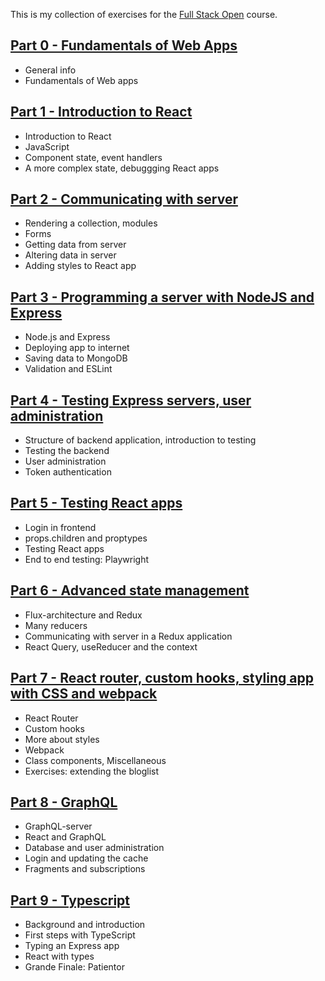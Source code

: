 This is my collection of exercises for the [Full Stack Open](https://fullstackopen.com/en/) course.

## [Part 0 - Fundamentals of Web Apps ](part0/)  
* General info
* Fundamentals of Web apps
  
## [Part 1 - Introduction to React ](part1/)  
* Introduction to React
* JavaScript
* Component state, event handlers
* A more complex state, debuggging React apps
  
## [Part 2 - Communicating with server ](part2/)  
* Rendering a collection, modules
* Forms
* Getting data from server
* Altering data in server
* Adding styles to React app
  
## [Part 3 - Programming a server with NodeJS and Express ](part3/)  
* Node.js and Express
* Deploying app to internet
* Saving data to MongoDB
* Validation and ESLint
  
## [Part 4 - Testing Express servers, user administration ](part4/)  
* Structure of backend application, introduction to testing
* Testing the backend
* User administration
* Token authentication
  
## [Part 5 - Testing React apps ](part5/)  
* Login in frontend
* props.children and proptypes
* Testing React apps
* End to end testing: Playwright
  
## [Part 6 - Advanced state management ](part6/)  
* Flux-architecture and Redux
* Many reducers
* Communicating with server in a Redux application
* React Query, useReducer and the context
  
## [Part 7 - React router, custom hooks, styling app with CSS and webpack ](part7/)  
* React Router
* Custom hooks
* More about styles
* Webpack
* Class components, Miscellaneous
* Exercises: extending the bloglist
  
## [Part 8 - GraphQL ](part8/)  
* GraphQL-server
* React and GraphQL
* Database and user administration
* Login and updating the cache
* Fragments and subscriptions
  
## [Part 9 - Typescript ](part9/)  
* Background and introduction
* First steps with TypeScript
* Typing an Express app
* React with types
* Grande Finale: Patientor